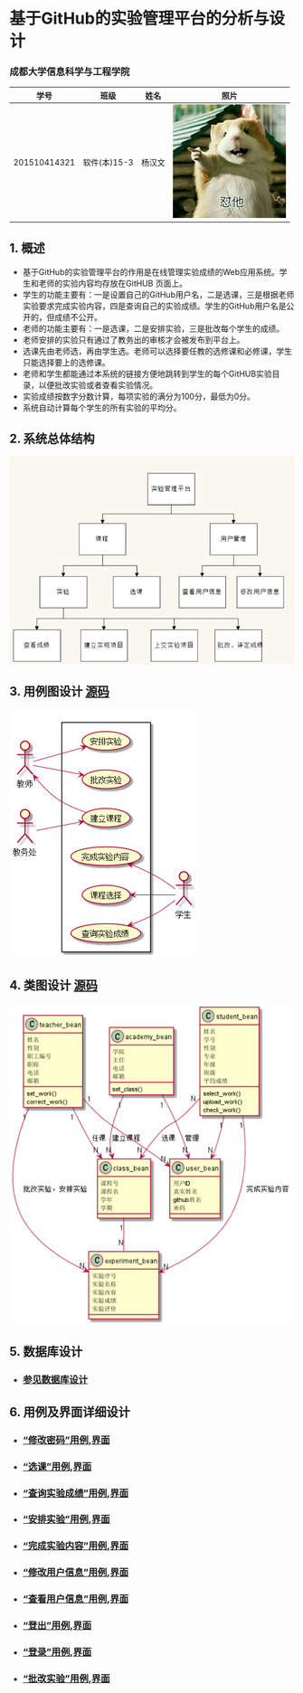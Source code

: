 
# 基于GitHub的实验管理平台的分析与设计

### 成都大学信息科学与工程学院

|学号|班级|姓名|照片|
|:-------:|:-------------: | :----------:|:---:|
|201510414321|软件(本)15-3|杨汉文|![](yanghanwen.png)|

## 1. 概述
- 基于GitHub的实验管理平台的作用是在线管理实验成绩的Web应用系统。学生和老师的实验内容均存放在GitHUB
页面上。
- 学生的功能主要有：一是设置自己的GitHub用户名，二是选课，三是根据老师实验要求完成实验内容，四是查询自己的实验成绩。学生的GitHub用户名是公开的，但成绩不公开。
- 老师的功能主要有：一是选课，二是安排实验，三是批改每个学生的成绩。
- 老师安排的实验只有通过了教务出的审核才会被发布到平台上。
- 选课先由老师选，再由学生选。老师可以选择要任教的选修课和必修课，学生只能选择要上的选修课。
- 老师和学生都能通过本系统的链接方便地跳转到学生的每个GitHUB实验目录，以便批改实验或者查看实验情况。
- 实验成绩按数字分数计算，每项实验的满分为100分，最低为0分。
- 系统自动计算每个学生的所有实验的平均分。
    
## 2. 系统总体结构
![](item_design.png)

    
## 3. 用例图设计 [源码](use_case.puml)
![](use_case.png)

## 4. 类图设计 [源码](class_diagram.puml)
![](class_diagram.png)

## 5. 数据库设计
- ### [参见数据库设计](./database.md)

## 6. 用例及界面详细设计
- ### [“修改密码”用例](./use_case/change_pawd.md),[界面]( https://yhw0709.github.io/is_analysis/test6/ui/logout.html)
- ### [“选课”用例](./use_case/select_work.md),[界面]( https://yhw0709.github.io/is_analysis/test6/ui/logout.html)
- ### [“查询实验成绩”用例](./use_case/check_work.md),[界面]( https://yhw0709.github.io/is_analysis/test6/ui/work_student.html)
- ### [“安排实验”用例](./use_case/set_work.md),[界面]( https://yhw0709.github.io/is_analysis/test6/ui/class_teacher.html)
- ### [“完成实验内容”用例](./use_case/upload_work.md),[界面]( https://yhw0709.github.io/is_analysis/test6/ui/work_student.html)
- ### [“修改用户信息”用例](./use_case/change_info.md),[界面]( https://yhw0709.github.io/is_analysis/test6/ui/logout.html)
- ### [“查看用户信息”用例](./use_case/check_info.md),[界面]( https://yhw0709.github.io/is_analysis/test6/ui/logout.html)
- ### [“登出”用例](./use_case/logout.md),[界面]( https://yhw0709.github.io/is_analysis/test6/ui/logout.html)
- ### [“登录”用例](./use_case/login.md),[界面]( https://yhw0709.github.io/is_analysis/test6/ui/index.html) 
- ### [“批改实验”用例](./use_case/correct_work.md),[界面]( https://yhw0709.github.io/is_analysis/test6/ui/work_teacher.html)

